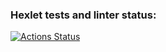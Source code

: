 ### Hexlet tests and linter status:
[![Actions Status](https://github.com/katasonova/frontend-project-46/actions/workflows/hexlet-check.yml/badge.svg)](https://github.com/katasonova/frontend-project-46/actions)